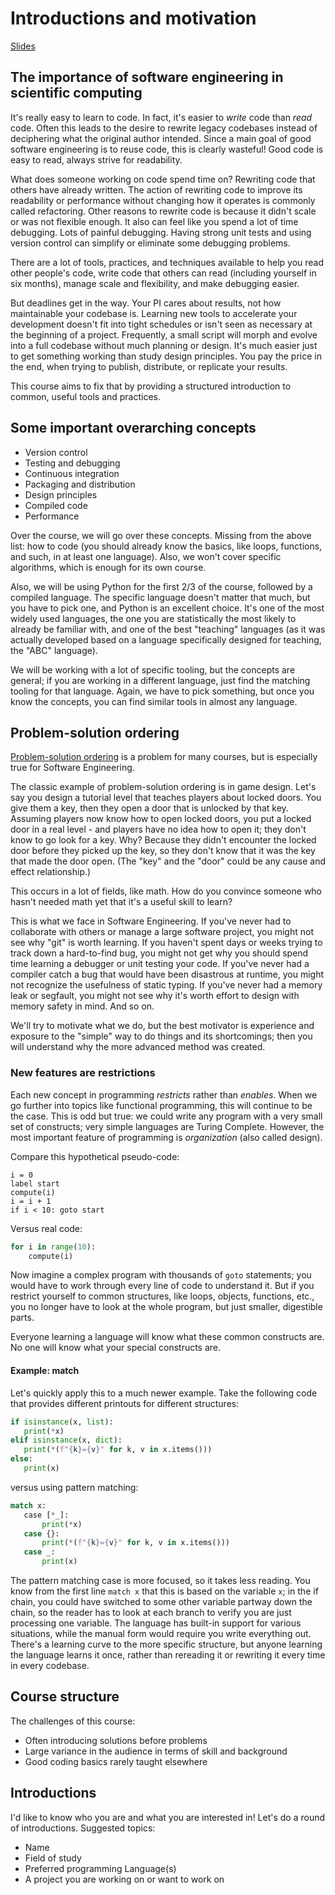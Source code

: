 # Introductions and motivation

[Slides](https://henryiii.github.io/se-for-sci/slides/week-01-1)

## The importance of software engineering in scientific computing

It's really easy to learn to code. In fact, it's easier to _write_ code than
_read_ code. Often this leads to the desire to rewrite legacy codebases instead
of deciphering what the original author intended. Since a main goal of good
software engineering is to reuse code, this is clearly wasteful! Good code is
easy to read, always strive for readability.

What does someone working on code spend time on? Rewriting code that others have
already written. The action of rewriting code to improve its readability or
performance without changing how it operates is commonly called refactoring.
Other reasons to rewrite code is because it didn't scale or was not flexible
enough. It also can feel like you spend a lot of time debugging. Lots of painful
debugging. Having strong unit tests and using version control can simplify or
eliminate some debugging problems.

There are a lot of tools, practices, and techniques available to help you read
other people's code, write code that others can read (including yourself in six
months), manage scale and flexibility, and make debugging easier.

But deadlines get in the way. Your PI cares about results, not how maintainable
your codebase is. Learning new tools to accelerate your development doesn't fit
into tight schedules or isn't seen as necessary at the beginning of a project.
Frequently, a small script will morph and evolve into a full codebase without
much planning or design. It's much easier just to get something working than
study design principles. You pay the price in the end, when trying to publish,
distribute, or replicate your results.

This course aims to fix that by providing a structured introduction to common,
useful tools and practices.

## Some important overarching concepts

- Version control
- Testing and debugging
- Continuous integration
- Packaging and distribution
- Design principles
- Compiled code
- Performance

Over the course, we will go over these concepts. Missing from the above list:
how to code (you should already know the basics, like loops, functions, and
such, in at least one language). Also, we won't cover specific algorithms, which
is enough for its own course.

Also, we will be using Python for the first 2/3 of the course, followed by a
compiled language. The specific language doesn't matter that much, but you have
to pick one, and Python is an excellent choice. It's one of the most widely used
languages, the one you are statistically the most likely to already be familiar
with, and one of the best "teaching" languages (as it was actually developed
based on a language specifically designed for teaching, the "ABC" language).

We will be working with a lot of specific tooling, but the concepts are general;
if you are working in a different language, just find the matching tooling for
that language. Again, we have to pick something, but once you know the concepts,
you can find similar tools in almost any language.

## Problem-solution ordering

[Problem-solution ordering](https://mkremins.github.io/blog/doors-headaches-intellectual-need/)
is a problem for many courses, but is especially true for Software Engineering.

The classic example of problem-solution ordering is in game design. Let's say
you design a tutorial level that teaches players about locked doors. You give
them a key, then they open a door that is unlocked by that key. Assuming players
now know how to open locked doors, you put a locked door in a real level - and
players have no idea how to open it; they don't know to go look for a key. Why?
Because they didn't encounter the locked door before they picked up the key, so
they don't know that it was the key that made the door open. (The "key" and the
"door" could be any cause and effect relationship.)

This occurs in a lot of fields, like math. How do you convince someone who
hasn't needed math yet that it's a useful skill to learn?

This is what we face in Software Engineering. If you've never had to collaborate
with others or manage a large software project, you might not see why "git" is
worth learning. If you haven't spent days or weeks trying to track down a
hard-to-find bug, you might not get why you should spend time learning a
debugger or unit testing your code. If you've never had a compiler catch a bug
that would have been disastrous at runtime, you might not recognize the
usefulness of static typing. If you've never had a memory leak or segfault, you
might not see why it's worth effort to design with memory safety in mind. And so
on.

We'll try to motivate what we do, but the best motivator is experience and
exposure to the "simple" way to do things and its shortcomings; then you will
understand why the more advanced method was created.

### New features are restrictions

Each new concept in programming _restricts_ rather than _enables_. When we go
further into topics like functional programming, this will continue to be the
case. This is odd but true: we could write any program with a very small set of
constructs; very simple languages are Turing Complete. However, the most
important feature of programming is _organization_ (also called design).

Compare this hypothetical pseudo-code:

```text
i = 0
label start
compute(i)
i = i + 1
if i < 10: goto start
```

Versus real code:

```python
for i in range(10):
    compute(i)
```

Now imagine a complex program with thousands of `goto` statements; you would
have to work through every line of code to understand it. But if you restrict
yourself to common structures, like loops, objects, functions, etc., you no
longer have to look at the whole program, but just smaller, digestible parts.

Everyone learning a language will know what these common constructs are. No one
will know what your special constructs are.


#### Example: match

Let's quickly apply this to a much newer example. Take the following code that
provides different printouts for different structures:

```python
if isinstance(x, list):
   print(*x)
elif isinstance(x, dict):
   print(*(f"{k}={v}" for k, v in x.items()))
else:
   print(x)
```

versus using pattern matching:

```python
match x:
   case [*_]:
       print(*x)
   case {}:
       print(*(f"{k}={v}" for k, v in x.items()))
   case _:
       print(x)
```

The pattern matching case is more focused, so it takes less reading. You know
from the first line `match x` that this is based on the variable `x`; in the if
chain, you could have switched to some other variable partway down the chain,
so the reader has to look at each branch to verify you are just processing one
variable. The language has built-in support for various situations, while the
manual form would require you write everything out. There's a learning curve to
the more specific structure, but anyone learning the language learns it once,
rather than rereading it or rewriting it every time in every codebase.

## Course structure

The challenges of this course:

- Often introducing solutions before problems
- Large variance in the audience in terms of skill and background
- Good coding basics rarely taught elsewhere

## Introductions

I'd like to know who you are and what you are interested in! Let's do a round of
introductions. Suggested topics:

- Name
- Field of study
- Preferred programming Language(s)
- A project you are working on or want to work on
